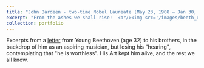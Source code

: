 ```yaml
---
title: "John Bardeen - two-time Nobel Laureate (May 23, 1908 – Jan 30, 1991)"
excerpt: "From the ashes we shall rise!  <br/><img src='/images/beeth_ons.png'>"
collection: portfolio
---
```



Excerpts from a [letter](https://en.wikisource.org/wiki/Heiligenstadt_Testament) from Young Beethoven (age 32) to his brothers, in the backdrop of him as an aspiring musician, but losing his <q>hearing</q>, contemplating that "he is worthless". 
His Art kept him alive, and the rest we all know. 

